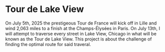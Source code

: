 # Tour de Lake View

On July 5th, 2025 the prestigeous Tour de France will kick off in Lille and wind 2,063 miles to a finish at the Champs-Élysées in Paris. On July 13th, I will attempt to traverse every street in Lake View, Chicago in what will be known as the Tour de Lake View. This project is about the challenge of finding the optimal route for said traveral.
